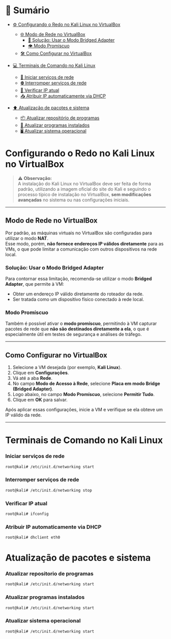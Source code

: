 # 📑 Sumário

- [⚙️ Configurando o Redo no Kali Linux no VirtualBox](#️-configurando-o-redo-no-kali-linux-no-virtualbox)
  - [🌐 Modo de Rede no VirtualBox](#-modo-de-rede-no-virtualbox)
    - [🔄 Solução: Usar o Modo Bridged Adapter](#-solução-usar-o-modo-bridged-adapter)
    - [👁️ Modo Promíscuo](#️-modo-promíscuo)
  - [🛠️ Como Configurar no VirtualBox](#️-como-configurar-no-virtualbox)

- [💻 Terminais de Comando no Kali Linux](#-terminais-de-comando-no-kali-linux)
  - [🔌 Iniciar serviços de rede](#-iniciar-serviços-de-rede)
  - [⛔ Interromper serviços de rede](#-interromper-serviços-de-rede)
  - [📡 Verificar IP atual](#-verificar-ip-atual)
  - [📥 Atribuir IP automaticamente via DHCP](#-atribuir-ip-automaticamente-via-dhcp)

- [⬆️ Atualização de pacotes e sistema](#️-atualização-de-pacotes-e-sistema)
  - [📦 Atualizar repositório de programas](#-atualizar-repositorio-de-programas)
  - [🔧 Atualizar programas instalados](#-atualizar-programas-instalados)
  - [🖥️ Atualizar sistema operacional](#-atualizar-sistema-operacional)


# Configurando o Redo no Kali Linux no VirtualBox

> ⚠️ **Observação:**  
> A instalação do Kali Linux no VirtualBox deve ser feita de forma padrão, utilizando a imagem oficial do site do Kali e seguindo o processo típico de instalação no VirtualBox, **sem modificações avançadas** no sistema ou nas configurações iniciais.

---

## Modo de Rede no VirtualBox

Por padrão, as máquinas virtuais no VirtualBox são configuradas para utilizar o modo **NAT**.  
Esse modo, porém, **não fornece endereços IP válidos diretamente** para as VMs, o que pode limitar a comunicação com outros dispositivos na rede local.

### Solução: Usar o Modo Bridged Adapter

Para contornar essa limitação, recomenda-se utilizar o modo **Bridged Adapter**, que permite à VM:

- Obter um endereço IP válido diretamente do roteador da rede.
- Ser tratada como um dispositivo físico conectado à rede local.

### Modo Promíscuo

Também é possível ativar o **modo promíscuo**, permitindo à VM capturar pacotes de rede que **não são destinados diretamente a ela**, o que é especialmente útil em testes de segurança e análises de tráfego.

---

## Como Configurar no VirtualBox

1. Selecione a VM desejada (por exemplo, **Kali Linux**).
2. Clique em **Configurações**.
3. Vá até a aba **Rede**.
4. No campo **Modo de Acesso à Rede**, selecione **Placa em modo Bridge (Bridged Adapter)**.
5. Logo abaixo, no campo **Modo Promíscuo**, selecione **Permitir Tudo**.
6. Clique em **OK** para salvar.

Após aplicar essas configurações, inicie a VM e verifique se ela obteve um IP válido da rede.

---

# Terminais de Comando no Kali Linux

### Iniciar serviços de rede
```bash
root@kali# /etc/init.d/networking start
```

### Interromper serviços de rede
```bash
root@kali# /etc/init.d/networking stop
```

### Verificar IP atual
```bash
root@kali# ifconfig
```
### Atribuir IP automaticamente via DHCP
```bash
root@kali# dhclient eth0
```

# Atualização de pacotes e sistema

### Atualizar repositorio de programas
```bash
root@kali# /etc/init.d/networking start
```
### Atualizar programas instalados
```bash
root@kali# /etc/init.d/networking start
```
### Atualizar sistema operacional
```bash
root@kali# /etc/init.d/networking start
```

